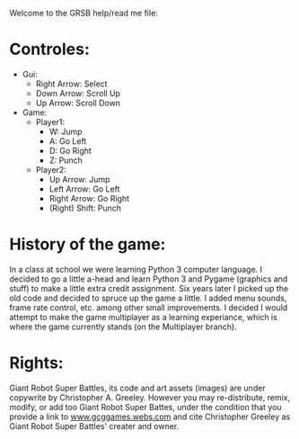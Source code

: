 Welcome to the GRSB help/read me file:
# Controles:
* Gui:
   * Right Arrow: Select
   * Down Arrow: Scroll Up
   * Up Arrow: Scroll Down
* Game:
    * Player1:
        * W: Jump
        * A: Go Left
        * D: Go Right
        * Z: Punch
    * Player2:
        * Up Arrow: Jump
        * Left Arrow: Go Left
        * Right Arrow: Go Right
        * (Right) Shift: Punch

# History of the game:
In a class at school we were learning Python 3 computer language. I decided to go a little a-head and learn Python 3 and Pygame (graphics and stuff) to make a little extra credit assignment. Six years later I picked up the old code and decided to spruce up the game a little. I added menu sounds, frame rate control, etc. among other small improvements. I decided I would attempt to make the game multiplayer as a learning experiance, which is where the game currently stands (on the Multiplayer branch).

# Rights:
Giant Robot Super Battles, its code and art assets (images) are under copywrite by Christopher A. Greeley. However you may re-distribute, remix, modify, or add too Giant Robot Super Battes, under the condition that you provide a link to www.gcggames.webs.com and cite Christopher Greeley as Giant Robot Super Battles' creater and owner.

